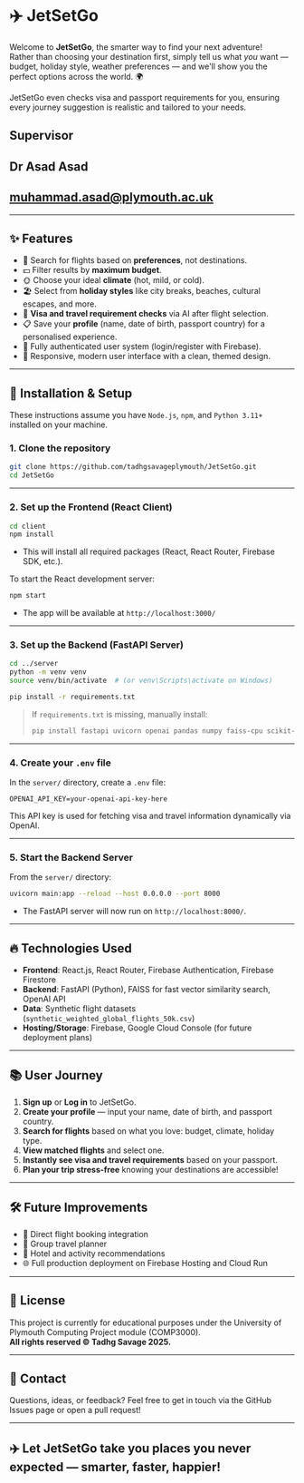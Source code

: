 # ✈️ JetSetGo

Welcome to **JetSetGo**, the smarter way to find your next adventure!  
Rather than choosing your destination first, simply tell us what *you* want — budget, holiday style, weather preferences — and we'll show you the perfect options across the world. 🌍  

JetSetGo even checks visa and passport requirements for you, ensuring every journey suggestion is realistic and tailored to your needs.  

## Supervisor 
## Dr Asad Asad
## muhammad.asad@plymouth.ac.uk

---

## ✨ Features

- 🔎 Search for flights based on **preferences**, not destinations.
- 💵 Filter results by **maximum budget**.
- 🌞 Choose your ideal **climate** (hot, mild, or cold).
- 🏖️ Select from **holiday styles** like city breaks, beaches, cultural escapes, and more.
- 🛂 **Visa and travel requirement checks** via AI after flight selection.
- 📋 Save your **profile** (name, date of birth, passport country) for a personalised experience.
- 🔐 Fully authenticated user system (login/register with Firebase).
- 🎨 Responsive, modern user interface with a clean, themed design.

---

## 🚀 Installation & Setup

These instructions assume you have `Node.js`, `npm`, and `Python 3.11+` installed on your machine.

### 1. Clone the repository

```bash
git clone https://github.com/tadhgsavageplymouth/JetSetGo.git
cd JetSetGo
```

---

### 2. Set up the Frontend (React Client)

```bash
cd client
npm install
```

- This will install all required packages (React, React Router, Firebase SDK, etc.).

To start the React development server:

```bash
npm start
```
- The app will be available at `http://localhost:3000/`

---

### 3. Set up the Backend (FastAPI Server)

```bash
cd ../server
python -m venv venv
source venv/bin/activate  # (or venv\Scripts\activate on Windows)

pip install -r requirements.txt
```

> If `requirements.txt` is missing, manually install:
> ```bash
> pip install fastapi uvicorn openai pandas numpy faiss-cpu scikit-learn python-dotenv
> ```

---

### 4. Create your `.env` file

In the `server/` directory, create a `.env` file:

```env
OPENAI_API_KEY=your-openai-api-key-here
```

This API key is used for fetching visa and travel information dynamically via OpenAI.

---

### 5. Start the Backend Server

From the `server/` directory:

```bash
uvicorn main:app --reload --host 0.0.0.0 --port 8000
```
- The FastAPI server will now run on `http://localhost:8000/`.

---

## 🔥 Technologies Used

- **Frontend**: React.js, React Router, Firebase Authentication, Firebase Firestore
- **Backend**: FastAPI (Python), FAISS for fast vector similarity search, OpenAI API
- **Data**: Synthetic flight datasets (`synthetic_weighted_global_flights_50k.csv`)
- **Hosting/Storage**: Firebase, Google Cloud Console (for future deployment plans)

---

## 📚 User Journey

1. **Sign up** or **Log in** to JetSetGo.
2. **Create your profile** — input your name, date of birth, and passport country.
3. **Search for flights** based on what you love: budget, climate, holiday type.
4. **View matched flights** and select one.
5. **Instantly see visa and travel requirements** based on your passport.
6. **Plan your trip stress-free** knowing your destinations are accessible!

---

## 🛠 Future Improvements

- 🛬 Direct flight booking integration
- 👥 Group travel planner
- 🧳 Hotel and activity recommendations
- 🌐 Full production deployment on Firebase Hosting and Cloud Run

---

## 📄 License

This project is currently for educational purposes under the University of Plymouth Computing Project module (COMP3000).  
**All rights reserved © Tadhg Savage 2025.**

---

## 💬 Contact

Questions, ideas, or feedback? Feel free to get in touch via the GitHub Issues page or open a pull request!

---

## ✈️ Let JetSetGo take you places you never expected — smarter, faster, happier!
